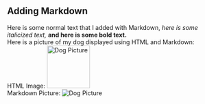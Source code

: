 ## Adding Markdown

Here is some normal text that I added with Markdown, *here is some italicized text,* **and here is some bold text.**  
Here is a picture of my dog displayed using HTML and Markdown:  
HTML Image: <img src="My_files/Downloads/zeke.jpg" alt="Dog Picture" width="100" height="100">  
Markdown Picture: ![Dog Picture](My_files/Downloads/zeke.jpg)
